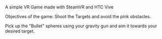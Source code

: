 A simple VR Game made with SteamVR and HTC Vive

Objectives of the game:
Shoot the Targets and avoid the pink obstacles.

Pick up the "Bullet" spheres using your gravity gun and aim it towards your desired target.


